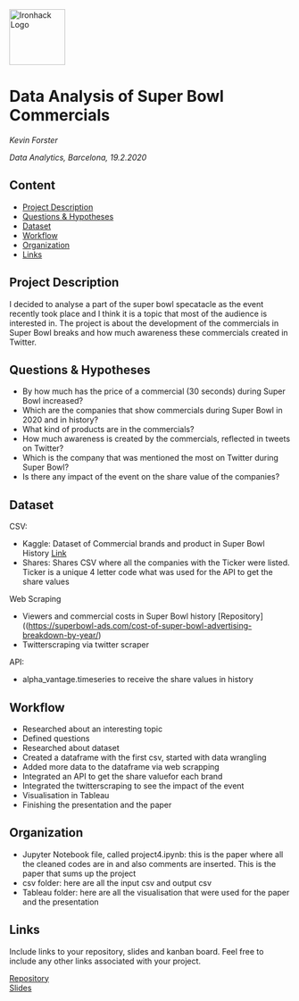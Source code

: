 <img src="https://bit.ly/2VnXWr2" alt="Ironhack Logo" width="100"/>

# Data Analysis of Super Bowl Commercials
*Kevin Forster*

*Data Analytics, Barcelona, 19.2.2020*

## Content
- [Project Description](#project-description)
- [Questions & Hypotheses](#questions-hypotheses)
- [Dataset](#dataset)
- [Workflow](#workflow)
- [Organization](#organization)
- [Links](#links)

## Project Description
I decided to analyse a part of the super bowl specatacle as the event recently took place and I think it is a topic that most of the audience is interested in. The project is about the development of the commercials in Super Bowl breaks and how much awareness these commercials created in Twitter. 

## Questions & Hypotheses
- By how much has the price of a commercial (30 seconds) during Super Bowl increased?
- Which are the companies that show commercials during Super Bowl in 2020 and in history?
- What kind of products are in the commercials?
- How much awareness is created by the commercials, reflected in tweets on Twitter?
- Which is the company that was mentioned the most on Twitter during Super Bowl?
- Is there any impact of the event on the share value of the companies?

## Dataset
CSV:
- Kaggle: Dataset of Commercial brands and product in Super Bowl History [Link](https://www.kaggle.com/prondeau/superbowlads) 
- Shares: Shares CSV where all the companies with the Ticker were listed. Ticker is a unique 4 letter code what was used for the API to get the share values

Web Scraping
- Viewers and commercial costs in Super Bowl history [Repository]((https://superbowl-ads.com/cost-of-super-bowl-advertising-breakdown-by-year/)
- Twitterscraping via twitter scraper

API:
- alpha_vantage.timeseries to receive the share values in history

## Workflow
- Researched about an interesting topic
- Defined questions
- Researched about dataset
- Created a dataframe with the first csv, started with data wrangling
- Added more data to the dataframe via web scrapping
- Integrated an API to get the share valuefor each brand
- Integrated the twitterscraping to see the impact of the event
- Visualisation in Tableau
- Finishing the presentation and the paper

## Organization
- Jupyter Notebook file, called project4.ipynb: this is the paper where all the cleaned codes are in and also comments are inserted. This is the paper that sums up the project
- csv folder: here are all the input csv and output csv
- Tableau folder: here are all the visualisation that were used for the paper and the presentation


## Links
Include links to your repository, slides and kanban board. Feel free to include any other links associated with your project.

[Repository](https://github.com/kevforster/Project-Week-5-Your-Own-Project)  
[Slides](https://slides.com/)  
